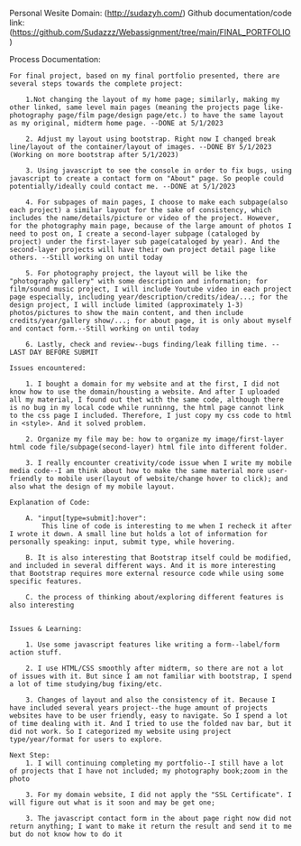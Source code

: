 Personal Wesite Domain: (http://sudazyh.com/)
Github documentation/code link: (https://github.com/Sudazzz/Webassignment/tree/main/FINAL_PORTFOLIO)

Process Documentation:

    For final project, based on my final portfolio presented, there are several steps towards the complete project:

        1.Not changing the layout of my home page; similarly, making my other linked, same level main pages (meaning the projects page like-photography page/film page/design page/etc.) to have the same layout as my original, midterm home page. --DONE at 5/1/2023

        2. Adjust my layout using bootstrap. Right now I changed break line/layout of the container/layout of images. --DONE BY 5/1/2023 (Working on more bootstrap after 5/1/2023)

        3. Using javascript to see the console in order to fix bugs, using javascript to create a contact form on "About" page. So people could potentially/ideally could contact me. --DONE at 5/1/2023

        4. For subpages of main pages, I choose to make each subpage(also each project) a similar layout for the sake of consistency, which includes the name/details/picture or video of the project. However, for the photography main page, because of the large amount of photos I need to post on, I create a second-layer subpage (cataloged by project) under the first-layer sub page(cataloged by year). And the second-layer projects will have their own project detail page like others. --Still working on until today

        5. For photography project, the layout will be like the "photography gallery" with some description and information; for film/sound music project, I will include Youtube video in each project page especially, including year/description/credits/idea/...; for the design project, I will include limited (approximately 1-3) photos/pictures to show the main content, and then include credits/year/gallery show/...; for about page, it is only about myself and contact form.--Still working on until today

        6. Lastly, check and review--bugs finding/leak filling time. --LAST DAY BEFORE SUBMIT

    Issues encountered:

        1. I bought a domain for my website and at the first, I did not know how to use the domain/housting a website. And after I uploaded all my material, I found out thet with the same code, although there is no bug in my local code while runninng, the html page cannot link to the css page I included. Therefore, I just copy my css code to html in <style>. And it solved problem.

        2. Organize my file may be: how to organize my image/first-layer html code file/subpage(second-layer) html file into different folder. 

        3. I really encounter creativity/code issue when I write my mobile media code--I am think about how to make the same material more user-friendly to mobile user(layout of website/change hover to click); and also what the design of my mobile layout.

    Explanation of Code:

        A. "input[type=submit]:hover":
            This line of code is interesting to me when I recheck it after I wrote it down. A small line but holds a lot of information for personally speaking: input, submit type, while hovering. 
                
        B. It is also interesting that Bootstrap itself could be modified, and included in several different ways. And it is more interesting that Bootstrap requires more external resource code while using some specific features.
            
        C. the process of thinking about/exploring different features is also interesting


    Issues & Learning:

        1. Use some javascript features like writing a form--label/form action stuff.

        2. I use HTML/CSS smoothly after midterm, so there are not a lot of issues with it. But since I am not familiar with bootstrap, I spend a lot of time studying/bug fixing/etc.

        3. Changes of layout and also the consistency of it. Because I have included several years project--the huge amount of projects websites have to be user friendly, easy to navigate. So I spend a lot of time dealing with it. And I tried to use the folded nav bar, but it did not work. So I categorized my website using project type/year/format for users to explore. 

    Next Step:
        1. I will continuing completing my portfolio--I still have a lot of projects that I have not included; my photography book;zoom in the photo

        3. For my domain website, I did not apply the "SSL Certificate". I will figure out what is it soon and may be get one;

        3. The javascript contact form in the about page right now did not return anything; I want to make it return the result and send it to me but do not know how to do it
